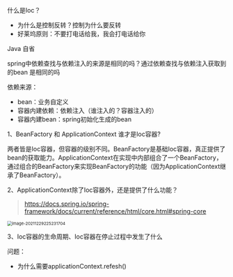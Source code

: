 什么是Ioc？

- 为什么是控制反转？控制为什么要反转
- 好莱坞原则：不要打电话给我，我会打电话给你



Java 自省  

spring中依赖查找与依赖注入的来源是相同的吗？通过依赖查找与依赖注入获取到的bean 是相同的吗



依赖来源：

- bean：业务自定义
- 容器内建依赖：依赖注入（谁注入的？容器注入的）
- 容器内建bean：spring初始化生成的bean



1、BeanFactory 和 ApplicationContext 谁才是Ioc容器?

两者皆是Ioc容器，但容器的级别不同。BeanFactory是基础Ioc容器，真正提供了bean的获取能力。ApplicationContext在实现中内部组合了一个BeanFactory，通过组合的BeanFactory来实现BeanFactory的功能（因为ApplicationContext继承了BeanFactory）。



2、ApplicationContext除了Ioc容器外，还是提供了什么功能？

> https://docs.spring.io/spring-framework/docs/current/reference/html/core.html#spring-core

<img src="/Users/chenjiehao/Library/Mobile Documents/com~apple~CloudDocs/study/image/image-20211229225231704.png" alt="image-20211229225231704" style="zoom:67%;" />

3、Ioc容器的生命周期、Ioc容器在停止过程中发生了什么





问题：

- 为什么需要applicationContext.refesh()